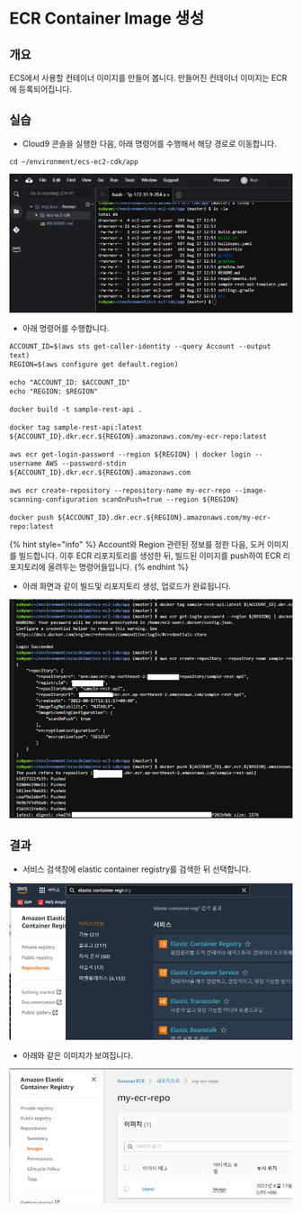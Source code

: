 # ECR Container Image 생성

## 개요

ECS에서 사용할 컨테이너 이미지를 만들어 봅니다. 만들어진 컨테이너 이미지는 ECR에 등록되어집니다.

## 실습

* Cloud9 콘솔을 실행한 다음, 아래 명령어를 수행해서 해당 경로로 이동합니다.

```
cd ~/environment/ecs-ec2-cdk/app
```

![](<../.gitbook/assets/image (4) (2).png>)

* 아래 명령어를 수행합니다.&#x20;

<pre><code>ACCOUNT_ID=$(aws sts get-caller-identity --query Account --output text)
REGION=$(aws configure get default.region)

echo "ACCOUNT_ID: $ACCOUNT_ID"
echo "REGION: $REGION"

docker build -t sample-rest-api .
<strong>
</strong>docker tag sample-rest-api:latest ${ACCOUNT_ID}.dkr.ecr.${REGION}.amazonaws.com/my-ecr-repo:latest

aws ecr get-login-password --region ${REGION} | docker login --username AWS --password-stdin ${ACCOUNT_ID}.dkr.ecr.${REGION}.amazonaws.com

aws ecr create-repository --repository-name my-ecr-repo --image-scanning-configuration scanOnPush=true --region ${REGION}

docker push ${ACCOUNT_ID}.dkr.ecr.${REGION}.amazonaws.com/my-ecr-repo:latest</code></pre>

{% hint style="info" %}
Account와 Region 관련된 정보를 정한 다음, 도커 이미지를 빌드합니다. 이후 ECR 리포지토리를 생성한 뒤, 빌드된 이미지를 push하여 ECR 리포지토리에 올려두는 명령어들입니다.
{% endhint %}

* 아래 화면과 같이 빌드및 리포지토리 생성, 업로드가 완료됩니다.

![](<../.gitbook/assets/image (28).png>)

## 결과

* 서비스 검색창에 elastic container registry를 검색한 뒤 선택합니다.

![](<../.gitbook/assets/image (6).png>)

* 아래와 같은 이미지가 보여집니다.

![](<../.gitbook/assets/image (5).png>)
